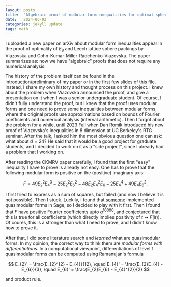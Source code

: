 ```yaml
---
layout: posts
title:  "Algebraic proof of modular form inequalities for optimal sphere packings"
date:   2024-06-03
categories: jekyll update
tags: math
---
```


I uploaded a new paper on arXiv about modular form inequalities appear in the proof of optimality of $E_{8}$ and Leech lattice sphere packings by Viazovska and Cohn-Kumar-Miller-Radchenko-Viazovska.
The paper summarizes as: now we have "algebraic" proofs that does not require any numerical analysis.

The history of the problem itself can be found in the introduction/preliminary of my paper or in the first few slides of this file.
Instead, I share my own history and thought process on this project.
I knew about the problem when Viazovska announced the proof, and give a presentation on it when I was a senior undergraduate student.
Of course, I didn't fully understand the proof, but I knew that the proof uses modular forms and one need to prove some inequalities between modular forms, where the original proofs use approximations based on bounds of Fourier coefficients and numerical analysis (interval arithmetic).
Then I forgot about the problem for a while, until 2023 Fall when Dan Romik introduced his new proof of Viazovska's inequalities in $8$ dimension at UC Berkeley's RTG seminar.
After the talk, I asked him the most obvious question one can ask: what about $d = 24$?
He said that it would be a good project for graduate students, and I decided to work on it as a "side project", since I already had a problem that I working on.

After reading the CKMRV paper carefully, I found that the first "easy" inequality I have to prove is already not easy.
One has to prove that the following modular form is positive on the (positive) imaginary axis:

$$
F = 49 E_2^2 E_4^3 - 25 E_2^2 E_6^2 - 48 E_2 E_4^2 E_6 - 25 E_4^4 + 49 E_4 E_6^2.
$$

I first tried to express as a sum of squares, but failed (and now I believe it is not possible). Then I stuck.
Luckily, I found that [someone](https://davidayotte.github.io/) implemented quasimodular forms in Sage, so I decided to play with it first.
Then I found that $F$ have positive Fourier coefficients upto $q^{10000}$, and conjectured that this is true for all coefficients (which directly implies positivity of $t \mapsto F(it)$).
Of coures, this is a stronger than what I need to prove, and I didn't know how to prove it.

After that, I did some literature search and *learned* what are quasimodular forms. In my opinion, the correct way to think them are *modular forms with differentiations*.
In a computational viewpoint, differentiations of level 1 quasimodular forms can be computed using Ramanujan's formula

$$
E_{2}' = \frac{E_{2}^{2} - E_{4}}{12}, \quad E_{4}' = \frac{E_{2}E_{4} - E_{6}}{3}, \quad E_{6}' = \frac{E_{2}E_{6} - E_{4}^{2}}{2}
$$

and product rule.